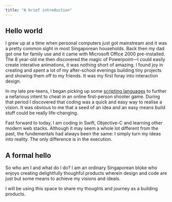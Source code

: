 ```yaml
---
title: "A brief introduction"
---
```


## Hello world
I grew up at a time when personal computers just got mainstream and it was a pretty common sight in most Singaporean 
households. Back then my dad got one for family use and it came with Microsoft Office 2000 pre-installed. The 8 
year-old me then discovered the magic of Powerpoint—I could easily create interative animations, it was nothing short 
of amazing. I found joy in creating and spent a lot of my after-school evenings building tiny projects and showing 
them off to my friends. It was my first foray into interaction design.

In my late pre-teens, I began picking up some [scripting languages](http://www.autohotkey.com) to further a nefarious 
intent to cheat in an online first-person shooter game. During that period I discovered that coding was a quick and 
easy way to realise a vision. It was obvious to me that a seed of an idea and an easy means build stuff could be 
really life-changing.

Fast forward to today, I am coding in Swift, Objective-C and learning other modern web stacks. Although it may seem a 
whole lot different from the past, the fundementals had always been the same: I simply turn my ideas into reality. 
The only difference is in the execution.

## A formal hello
So who am I and what do I do? I am an ordinary Singaporean bloke who enjoys creating delightfully thoughful products 
wherein design and code are just but some means to achieve my visions and ideals.

I will be using this space to share my thoughts and journey as a building products.